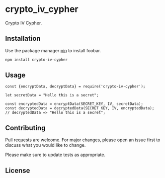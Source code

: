 # crypto_iv_cypher

Crypto IV Cypher.

## Installation

Use the package manager [pip](https://pip.pypa.io/en/stable/) to install foobar.

```bash
npm install crypto-iv-cypher
```

## Usage

```node
const {encryptData, decryptData} = require('crypto-iv-cypher');

let secretData = "Hello this is a secret";

const encryptedData = encryptData(SECRET_KEY, IV, secretData);
const decryptedData = decryptedData(SECRET_KEY, IV, encryptedData);
// decryptedData => "Hello this is a secret";

```

## Contributing
Pull requests are welcome. For major changes, please open an issue first to discuss what you would like to change.

Please make sure to update tests as appropriate.

## License